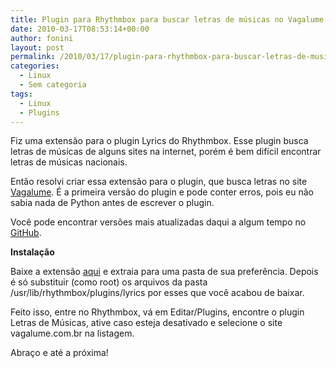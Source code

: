 ```yaml
---
title: Plugin para Rhythmbox para buscar letras de músicas no Vagalume
date: 2010-03-17T08:53:14+00:00
author: fonini
layout: post
permalink: /2010/03/17/plugin-para-rhythmbox-para-buscar-letras-de-musicas-no-vagalume/
categories:
  - Linux
  - Sem categoria
tags:
  - Linux
  - Plugins
---
```

Fiz uma extensão para o plugin Lyrics do Rhythmbox. Esse plugin busca letras de músicas de alguns sites na internet, porém é bem difícil encontrar letras de músicas nacionais. 

Então resolvi criar essa extensão para o plugin, que busca letras no site <a href="http://www.vagalume.com.br" rel="externo nofollow">Vagalume</a>. É a primeira versão do plugin e pode conter erros, pois eu não sabia nada de Python antes de escrever o plugin. 

Você pode encontrar versões mais atualizadas daqui a algum tempo no <a href="http://github.com/fonini/VagalumeParser" rel="externo nofollow">GitHub</a>.

**Instalação**

Baixe a extensão <a href="https://www.dropbox.com/s/yvw5qt1fjr1b5sq/vagalume-parser.zip?dl=0">aqui</a> e extraia para uma pasta de sua preferência. Depois é só substituir (como root) os arquivos da pasta /usr/lib/rhythmbox/plugins/lyrics por esses que você acabou de baixar.

Feito isso, entre no Rhythmbox, vá em Editar/Plugins, encontre o plugin Letras de Músicas, ative caso esteja desativado e selecione o site vagalume.com.br na listagem.

Abraço e até a próxima!